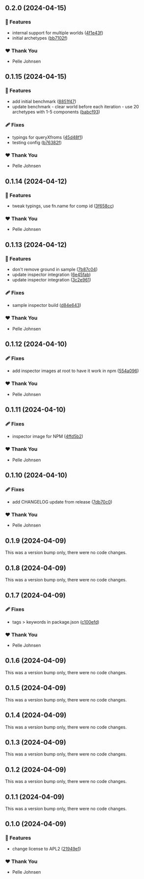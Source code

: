 ## 0.2.0 (2024-04-15)


### 🚀 Features

- internal support for multiple worlds ([4f1e43f](https://github.com/Skybox-Technologies/bjs-ecs/commit/4f1e43f))
- initial archetypes ([bb7102f](https://github.com/Skybox-Technologies/bjs-ecs/commit/bb7102f))

### ❤️  Thank You

- Pelle Johnsen

## 0.1.15 (2024-04-15)


### 🚀 Features

- add initial benchmark ([8851f47](https://github.com/Skybox-Technologies/bjs-ecs/commit/8851f47))
- update benchmark - clear world before each iteration - use 20 archetypes with 1-5 components ([babcf93](https://github.com/Skybox-Technologies/bjs-ecs/commit/babcf93))

### 🩹 Fixes

- typings for queryXfroms ([45d48f1](https://github.com/Skybox-Technologies/bjs-ecs/commit/45d48f1))
- testing config ([b76382f](https://github.com/Skybox-Technologies/bjs-ecs/commit/b76382f))

### ❤️  Thank You

- Pelle Johnsen

## 0.1.14 (2024-04-12)


### 🚀 Features

- tweak typings, use fn.name for comp id ([3f658cc](https://github.com/Skybox-Technologies/bjs-ecs/commit/3f658cc))

### ❤️  Thank You

- Pelle Johnsen

## 0.1.13 (2024-04-12)


### 🚀 Features

- don't remove ground in sample ([7b87c04](https://github.com/Skybox-Technologies/bjs-ecs/commit/7b87c04))
- update inspector integration ([6e45fab](https://github.com/Skybox-Technologies/bjs-ecs/commit/6e45fab))
- update inspector integration ([3c2e961](https://github.com/Skybox-Technologies/bjs-ecs/commit/3c2e961))

### 🩹 Fixes

- sample inspector build ([d84e643](https://github.com/Skybox-Technologies/bjs-ecs/commit/d84e643))

### ❤️  Thank You

- Pelle Johnsen

## 0.1.12 (2024-04-10)


### 🩹 Fixes

- add inspector images at root to have it work in npm ([554a096](https://github.com/Skybox-Technologies/bjs-ecs/commit/554a096))

### ❤️  Thank You

- Pelle Johnsen

## 0.1.11 (2024-04-10)


### 🩹 Fixes

- inspector image for NPM ([4ffd5b2](https://github.com/Skybox-Technologies/bjs-ecs/commit/4ffd5b2))

### ❤️  Thank You

- Pelle Johnsen

## 0.1.10 (2024-04-10)


### 🩹 Fixes

- add CHANGELOG update from release ([7db70c0](https://github.com/Skybox-Technologies/bjs-ecs/commit/7db70c0))

### ❤️  Thank You

- Pelle Johnsen

## 0.1.9 (2024-04-09)

This was a version bump only, there were no code changes.

## 0.1.8 (2024-04-09)

This was a version bump only, there were no code changes.

## 0.1.7 (2024-04-09)


### 🩹 Fixes

- tags > keywords in package.json ([c100efd](https://github.com/Skybox-Technologies/bjs-ecs/commit/c100efd))

### ❤️  Thank You

- Pelle Johnsen

## 0.1.6 (2024-04-09)

This was a version bump only, there were no code changes.

## 0.1.5 (2024-04-09)

This was a version bump only, there were no code changes.

## 0.1.4 (2024-04-09)

This was a version bump only, there were no code changes.

## 0.1.3 (2024-04-09)

This was a version bump only, there were no code changes.

## 0.1.2 (2024-04-09)

This was a version bump only, there were no code changes.

## 0.1.1 (2024-04-09)

This was a version bump only, there were no code changes.

## 0.1.0 (2024-04-09)


### 🚀 Features

- change license to APL2 ([21949e1](https://github.com/Skybox-Technologies/bjs-ecs/commit/21949e1))

### ❤️  Thank You

- Pelle Johnsen